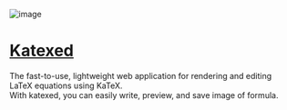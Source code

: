 ![image](https://github.com/user-attachments/assets/32bc5428-f656-43a2-a016-c139ff15632f)
# [Katexed](https://romophic.github.io/katexed/)
The fast-to-use, lightweight web application for rendering and editing LaTeX equations using KaTeX.  
With katexed, you can easily write, preview, and save image of formula.
